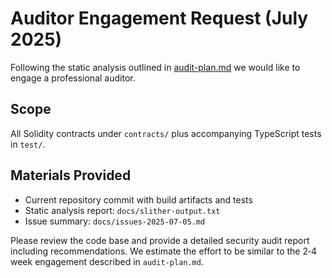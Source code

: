 # Auditor Engagement Request (July 2025)

Following the static analysis outlined in [audit-plan.md](audit-plan.md) we would like to engage a professional auditor.

## Scope

All Solidity contracts under `contracts/` plus accompanying TypeScript tests in `test/`.

## Materials Provided

- Current repository commit with build artifacts and tests
- Static analysis report: `docs/slither-output.txt`
- Issue summary: `docs/issues-2025-07-05.md`

Please review the code base and provide a detailed security audit report including recommendations. We estimate the effort to be similar to the 2‑4 week engagement described in `audit-plan.md`.
